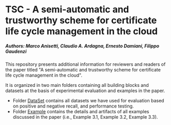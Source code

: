# TSC - A semi-automatic and trustworthy scheme for certificate life cycle management in the cloud
##### Authors: Marco Anisetti, Claudio A. Ardagna, Ernesto Damiani, Filippo Gaudenzi

This repository presents additional information for reviewers and readers of the paper titled "A semi-automatic and trustworthy scheme for certificate life cycle management in the cloud".

It is organized in two main folders containing all building blocks and datasets at the basis of experimental evaluation and examples in the paper.

- Folder [DataSet](https://github.com/SESARLab/tsc-matching/tree/master/dataSet) contains all datasets we have used for evaluation based on positive and negative recall, and performance testing.
- Folder [Example](https://github.com/SESARLab/tsc-matching/tree/master/example) contains the details and artifacts of all examples discussed in the paper (i.e., Example 3.1, Example 3.2, Example 3.3).





